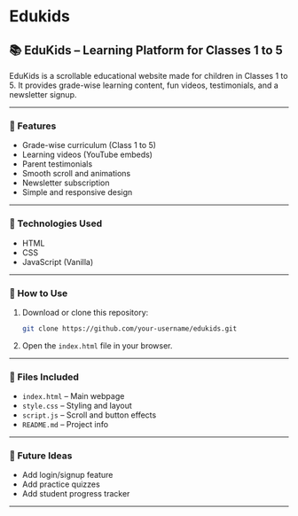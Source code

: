 # Edukids
## 📚 EduKids – Learning Platform for Classes 1 to 5

EduKids is a scrollable educational website made for children in Classes 1 to 5. It provides grade-wise learning content, fun videos, testimonials, and a newsletter signup.

---

### 🔹 Features

* Grade-wise curriculum (Class 1 to 5)
* Learning videos (YouTube embeds)
* Parent testimonials
* Smooth scroll and animations
* Newsletter subscription
* Simple and responsive design

---

### 🔧 Technologies Used

* HTML
* CSS
* JavaScript (Vanilla)

---

### 🚀 How to Use

1. Download or clone this repository:

   ```bash
   git clone https://github.com/your-username/edukids.git
   ```

2. Open the `index.html` file in your browser.

---

### 📁 Files Included

* `index.html` – Main webpage
* `style.css` – Styling and layout
* `script.js` – Scroll and button effects
* `README.md` – Project info

---

### 📌 Future Ideas

* Add login/signup feature
* Add practice quizzes
* Add student progress tracker

---
